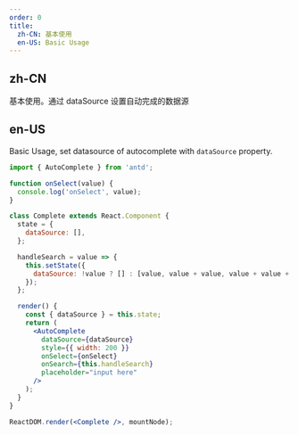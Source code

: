 ```yaml
---
order: 0
title:
  zh-CN: 基本使用
  en-US: Basic Usage
---
```


## zh-CN

基本使用。通过 dataSource 设置自动完成的数据源

## en-US

Basic Usage, set datasource of autocomplete with `dataSource` property.

```jsx
import { AutoComplete } from 'antd';

function onSelect(value) {
  console.log('onSelect', value);
}

class Complete extends React.Component {
  state = {
    dataSource: [],
  };

  handleSearch = value => {
    this.setState({
      dataSource: !value ? [] : [value, value + value, value + value + value],
    });
  };

  render() {
    const { dataSource } = this.state;
    return (
      <AutoComplete
        dataSource={dataSource}
        style={{ width: 200 }}
        onSelect={onSelect}
        onSearch={this.handleSearch}
        placeholder="input here"
      />
    );
  }
}

ReactDOM.render(<Complete />, mountNode);
```
